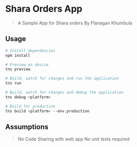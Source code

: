 # Shara Orders App

> A Sample App for Shara orders By Flanagan Khumbula

## Usage

``` bash
# Install dependencies
npm install

# Preview on device
tns preview

# Build, watch for changes and run the application
tns run

# Build, watch for changes and debug the application
tns debug <platform>

# Build for production
tns build <platform> --env.production

```

## Assumptions

> No Code Sharing with web app
> No unit tests required
 
